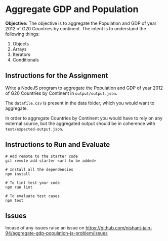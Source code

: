 # Aggregate GDP and Population

**Objective:** The objective is to aggregate the Population and GDP of year 2012 of G20 Countries by continent. The intent is to understand the following things:

1. Objects
2. Arrays
3. Iterators
4. Conditionals

## Instructions for the Assignment

Write a NodeJS program to aggregate the Population and GDP of year 2012 of G20 Countries by
Continent in `output/output.json`.

The `datafile.csv` is present in the data folder, which you would want to aggregate.

In order to aggregate Countries by Continent you would have to rely on any external source, but the aggregated output should be in coherence with `test/expected-output.json`.

## Instructions to Run and Evaluate

```
# Add remote to the starter code
git remote add starter <url to be added>

# Install all the dependencies
npm install

# To lint test your code
npm run lint

# To evaluate test cases
npm test
```

## Issues

Incase of any issues raise an issue on https://github.com/nishant-jain-94/aggregate-gdp-population-js-problem/issues
